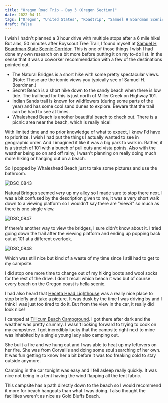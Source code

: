 ```yaml
---
title: "Oregon Road Trip - Day 3 (Oregon Section)"
date: 2022-04-11
tags: ["Oregon", "United States", "Roadtrip", "Samuel H Boardman Scenic Corridor"]
draft: false
---
```


I wish I hadn't planned a 3 hour drive with multiple stops after a 6 mile hike! But alas, 50 minutes after Boyscout Tree Trail, I found myself at [Samuel H Boardman State Scenic Corridor](https://stateparks.oregon.gov/index.cfm?do=park.profile&parkId=56). This is one of those things I wish I had done my own research on a bit more before putting it on my to-do list. In the sense that it was a coworker recommendation with a few of the destinations pointed out.

- The Natural Bridges is a short hike with some pretty spectacular views. (Note: These are the iconic views you typically see of Samuel H. Boardman.)
- Secret Beach is a short hike down to the sandy beach when there is low tide. The trailhead for this is just north of Miller Creek on Highway 101. 
- Indian Sands trail is known for wildflowers (during some parts of the year) and has some cool sand dunes to explore. Beware that the trail can be hard to see at times.
- Whaleshead Beach is another beautiful beach to check out. There is a picnic area near the beach, which is really nice!

With limited time and no prior knowledge of what to expect, I knew I'd have to prioritize. I wish I had put the things I actually wanted to see in geographic order. And I imagined it like it was a big park to walk in. Rather, it is a stretch of 101 with a bunch of pull outs and vista points. Also with the weather being so on and off rainy, I wasn't planning on really doing much more hiking or hanging out on a beach.

So I popped by Whaleshead Beach just to take some pictures and use the bathroom.

![DSC_0843](/images/DSC_0843.png)

Natural Bridges seemed _very_ up my alley so I made sure to stop there next. I was a bit confused by the description given to me, it was a very short walk down to a viewing platform so I wouldn't say there are "viewS" so much as there is one single view. 

![DSC_0847](/images/DSC_0847.png)

If there's another way to view the bridges, I sure didn't know about it. I tried going down the trail after the viewing platform and ending up popping back out at 101 at a different overlook.

![DSC_0848](/images/DSC_0848.png)

Which was still nice but kind of a waste of my time since I still had to get to my campsite.

I did stop one more time to change out of my hiking boots and wool socks for the rest of the drive. I don't recall which beach it was but of course every beach on the Oregon coast is hella scenic.

I had also heard that [Heceta Head Lighthouse](https://stateparks.oregon.gov/index.cfm?do=park.profile&parkId=86) was a really nice place to stop briefly and take a picture. It was dusk by the time I was driving by and I think I was just too tired to do it. But from the view in the car, it really did look nice!

I camped at [Tillicum Beach Campground](https://www.recreation.gov/camping/campgrounds/233965). I got there after dark and the weather was pretty crummy. I wasn't looking forward to trying to cook on my campstove. I got incredibly lucky that the campsite right next to mine was inhabited by a single young lady also camping out.

She built a fire and we hung out and I was able to heat up my leftovers on her fire. She was from Corvallis and doing some soul searching of her own. It was fun getting to know her a bit before it was too freaking cold to stay outside anymore.

Camping in the car tonight was easy and I fell asleep really quickly. It was nice not being in a tent having the wind flapping all the tent fabric.

This campsite has a path directly down to the beach so I would recommend it more for beach hangouts than what I was doing. I also thought the facilities weren't as nice as Gold Bluffs Beach.